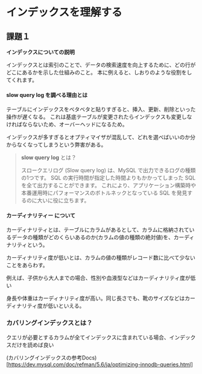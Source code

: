 # インデックスを理解する

## 課題１

**インデックスについての説明**

インデックスとは索引のことで、データの検索速度を向上するために、どの行がどこにあるかを示した仕組みのこと。
本に例えると、しおりのような役割をしてくれます。

#### slow query log を調べる理由とは
テーブルにインデックスをベタベタと貼りすぎると、挿入、更新、削除といった操作が遅くなる。
これは基底テーブルが変更されたらインデックスも変更しなければならないため、オーバーヘッドになるため。

インデックスが多すぎるとオプティマイザが混乱して、どれを選べばいいのか分からなくなってしまうという弊害がある。

> **slow query log** とは？
> 
> スロークエリログ (Slow query log) は、MySQL で出力できるログの種類の1つです。 SQL の実行時間が指定した時間よりもかかってしまった SQL を全て出力することができます。 これにより、アプリケーション構築時や本番運用時にパフォーマンスのボトルネックとなっている SQL を発見するのに大いに役に立ちます。

#### カーディナリティー について
カーディナリティとは、テーブルにカラムがあるとして、カラムに格納されているデータの種類がどのくらいあるのか(カラムの値の種類の絶対値)を、カーディナリティという。

カーディナリティ度が低いとは、カラムの値の種類がレコード数に比べて少ないことをあらわす。

例えば、子供から大人までの場合、性別や血液型などはカーディナリティ度が低い

身長や体重はカーディナリティ度が高い。同じ長さでも、靴のサイズなどはカーディナリティ度が低いといえる。

### カバリングインデックスとは？
クエリが必要とするカラムが全てインデックスに含まれている場合、インデックスだけを読めば良い

(カバリングインデックスの参考Docs)[https://dev.mysql.com/doc/refman/5.6/ja/optimizing-innodb-queries.html]